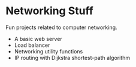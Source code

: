 # Networking Stuff

Fun projects related to computer networking.
- A basic web server
- Load balancer
- Networking utility functions
- IP routing with Dijkstra shortest-path algorithm
